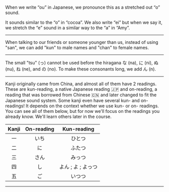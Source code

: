 When we write “ou” in Japanese, we pronounce this as a stretched out “o” sound.

It sounds similar to the “o” in “cocoa”. We also write “ei” but when we say it, we stretch the “e” sound in a similar way to the “a” in “Amy”.

---

When talking to our friends or someone younger than us, instead of using "san", we can add "kun" to male names and "chan" to female names.

---

The small "tsu" (っ) cannot be used before the hiragana な (na), に (ni), ぬ (nu), ね (ne), and の (no). To make these consonants long, we add ん (n).

---

Kanji originally came from China, and almost all of them have 2 readings. These are kun-reading, a native Japanese reading 🇯🇵 and on-reading, a reading that was borrowed from Chinese 🇨🇳 and later changed to fit the Japanese sound system. Some kanji even have several kun- and on- readings!
It depends on the context whether we use kun- or on- readings. You can see all of them below, but for now we'll focus on the readings you already know. We'll learn others later in the course.

|Kanji|On-reading|Kun-reading|
| :-: | :-:  | :-----------: |
| 一  | いち |     ひとつ     |
| 二  | に   |     ふたつ     |
| 三  | さん |     みっつ     |
| 四  | し   | よん ; よ ; よっつ |
| 五  | ご   |     いつつ     |

---